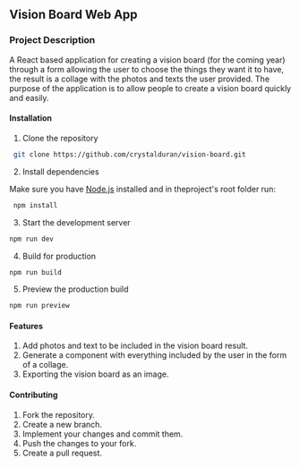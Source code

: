 ##  Vision Board Web App

### Project Description

A React based application for creating a vision board (for the coming year) through a form allowing the user to choose the things they want it to have, the result is a collage with the photos and texts the user provided. The purpose of the application is to allow people to create a vision board quickly and easily.

#### Installation

1. Clone the repository  
```bash  
 git clone https://github.com/crystalduran/vision-board.git  
```  
  
2. Install dependencies 

Make sure you have [Node.js](https://nodejs.org/) installed and in theproject's root folder run:
```bash  
 npm install  
 ```

3. Start the development server
```bash
npm run dev
```

4. Build for production
```bash
npm run build
```

5. Preview the production build 
```bash
npm run preview
```  

#### Features

1. Add photos and text to be included in the vision board result.
2. Generate a component with everything included by the user in the form of a collage.
3. Exporting the vision board as an image. 

#### Contributing

1. Fork the repository.
2. Create a new branch.
3. Implement your changes and commit them.
4. Push the changes to your fork.
5. Create a pull request.


